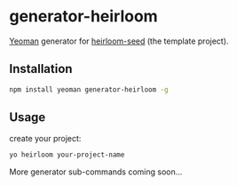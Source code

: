 # generator-heirloom

[Yeoman](http://yeoman.io/) generator for [heirloom-seed](https://github.com/xuyuanxiang/heirloom-seed) (the template project).

## Installation
```bash
npm install yeoman generator-heirloom -g
```

## Usage

create your project:

```bash
yo heirloom your-project-name
```

More generator sub-commands coming soon...